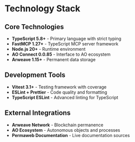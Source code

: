 # Technology Stack

## Core Technologies

- **TypeScript 5.8+** - Primary language with strict typing
- **FastMCP 1.27+** - TypeScript MCP server framework  
- **Node.js 20+** - Runtime environment
- **AO Connect 0.0.85** - Interface to AO ecosystem
- **Arweave 1.15+** - Permanent data storage

## Development Tools

- **Vitest 3.1+** - Testing framework with coverage
- **ESLint + Prettier** - Code quality and formatting
- **TypeScript ESLint** - Advanced linting for TypeScript

## External Integrations

- **Arweave Network** - Blockchain permanence
- **AO Ecosystem** - Autonomous objects and processes
- **Permaweb Documentation** - Live documentation sources
